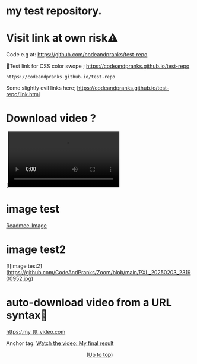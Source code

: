 # my test repository.<a id="up"></a>
# Visit link at own risk⚠️
Code e.g at:
https://github.com/codeandpranks/test-repo 
 
 🔗Test link for CSS color swope ;
https://codeandpranks.github.io/test-repo 
```
https://codeandpranks.github.io/test-repo
```
Some slightly evil links here;
https://codeandpranks.github.io/test-repo/link.html

<h1>Download video ?</h1>

[![Video:My final result](https://github.com/CodeAndPranks/TicTacToe-Human-VS-PC/raw/main/ttt.mp4)

# image test
[Readmee-Image](https://github.com/CodeAndPranks/test-repo/blob/main/PXL_20250203_231900952.jpg)

# image test2
[![image test2]
(https://github.com/CodeAndPranks/Zoom/blob/main/PXL_20250203_231900952.jpg)


#  auto-download video from a URL syntax🚫
[https:/,my_ttt_video.com](https://github.com/CodeAndPranks/TicTacToe-Human-VS-PC/raw/main/ttt.mp4)

Anchor tag:
<a href="https://github.com/CodeAndPranks/TicTacToe-Human-VS-PC/raw/main/ttt.mp4" target="_blank">Watch the video: My final result</a>


<p align="center">(<a href="#up">Up to top</a>)</p>
